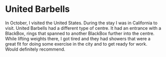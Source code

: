 # United Barbells

In October, I visited the United States. During the stay I was in California to visit. United Barbells had a different type of centre. It had an entrance with a BlackBox, rings that spanned to another BlackBox further into the centre. While lifting weights there, I got tired and they had showers that were a great fit for doing some exercise in the city and to get ready for work. Would definitely recommend. 